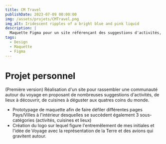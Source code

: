 ```yaml
---
title: CM Travel
publishDate: 2023-07-09 00:00:00
img: /assets/projets/CMTravel.png
img_alt: Iridescent ripples of a bright blue and pink liquid
description: |
  Maquette Figma pour un site référençant des suggestions d'activités, de cuisines et de lieux à visiter. 
tags:
  - Design
  - Maquette
  - Figma
---
```


# Projet personnel
(Première version) 
Réalisation d'un site pour rassembler une communauté autour du voyage en proposant de nombreuses suggestions d'activités, de lieux à découvrir, de cuisines à déguster aux quatres coins du monde.

- Prototypage de maquette afin de faire défiler différentes pages Pays/Villes à l'intérieur desquelles se succèdent également 3 sous-catégories (activités, cuisines et lieux)
- Création du logo sur lequel figure l'entremêlement de mes initiales et l'idée de Voyage avec la représentation de la Terre et des avions qui gravitent autour. 
